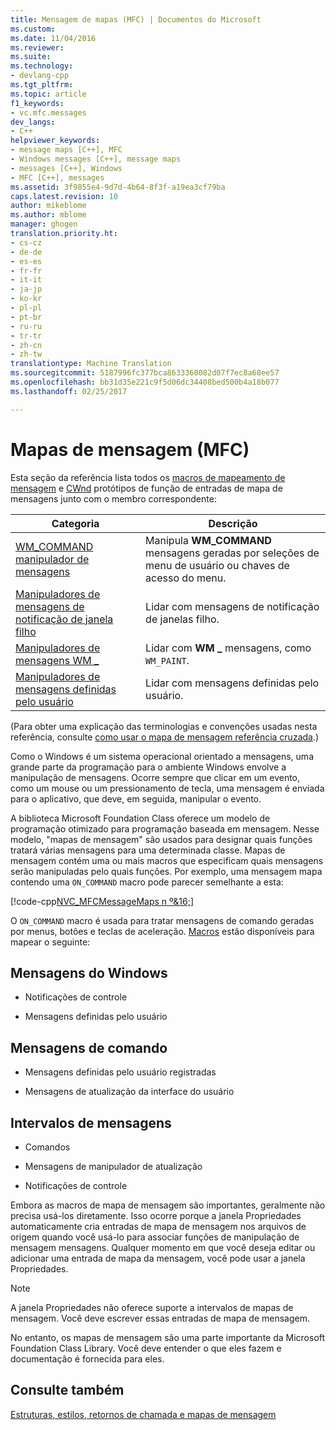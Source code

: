 ```yaml
---
title: Mensagem de mapas (MFC) | Documentos do Microsoft
ms.custom: 
ms.date: 11/04/2016
ms.reviewer: 
ms.suite: 
ms.technology:
- devlang-cpp
ms.tgt_pltfrm: 
ms.topic: article
f1_keywords:
- vc.mfc.messages
dev_langs:
- C++
helpviewer_keywords:
- message maps [C++], MFC
- Windows messages [C++], message maps
- messages [C++], Windows
- MFC [C++], messages
ms.assetid: 3f9855e4-9d7d-4b64-8f3f-a19ea3cf79ba
caps.latest.revision: 10
author: mikeblome
ms.author: mblome
manager: ghogen
translation.priority.ht:
- cs-cz
- de-de
- es-es
- fr-fr
- it-it
- ja-jp
- ko-kr
- pl-pl
- pt-br
- ru-ru
- tr-tr
- zh-cn
- zh-tw
translationtype: Machine Translation
ms.sourcegitcommit: 5187996fc377bca8633360082d07f7ec8a68ee57
ms.openlocfilehash: bb31d35e221c9f5d06dc34408bed500b4a18b077
ms.lasthandoff: 02/25/2017

---
```

# <a name="message-maps-mfc"></a>Mapas de mensagem (MFC)
Esta seção da referência lista todos os [macros de mapeamento de mensagem](../../mfc/reference/message-map-macros-mfc.md) e [CWnd](../../mfc/reference/cwnd-class.md) protótipos de função de entradas de mapa de mensagens junto com o membro correspondente:  
  
|Categoria|Descrição|  
|--------------|-----------------|  
|[WM_COMMAND manipulador de mensagens](../../mfc/reference/wm-command-message-handler.md)|Manipula **WM_COMMAND** mensagens geradas por seleções de menu de usuário ou chaves de acesso do menu.|  
|[Manipuladores de mensagens de notificação de janela filho](../../mfc/reference/child-window-notification-message-handlers.md)|Lidar com mensagens de notificação de janelas filho.|  
|[Manipuladores de mensagens WM _](../../mfc/reference/handlers-for-wm-messages.md)|Lidar com **WM _** mensagens, como `WM_PAINT`.|  
|[Manipuladores de mensagens definidas pelo usuário](../../mfc/reference/user-defined-handlers.md)|Lidar com mensagens definidas pelo usuário.|  
  
 (Para obter uma explicação das terminologias e convenções usadas nesta referência, consulte [como usar o mapa de mensagem referência cruzada](../../mfc/reference/how-to-use-the-message-map-cross-reference.md).)  
  
 Como o Windows é um sistema operacional orientado a mensagens, uma grande parte da programação para o ambiente Windows envolve a manipulação de mensagens. Ocorre sempre que clicar em um evento, como um mouse ou um pressionamento de tecla, uma mensagem é enviada para o aplicativo, que deve, em seguida, manipular o evento.  
  
 A biblioteca Microsoft Foundation Class oferece um modelo de programação otimizado para programação baseada em mensagem. Nesse modelo, "mapas de mensagem" são usados para designar quais funções tratará várias mensagens para uma determinada classe. Mapas de mensagem contém uma ou mais macros que especificam quais mensagens serão manipuladas pelo quais funções. Por exemplo, uma mensagem mapa contendo uma `ON_COMMAND` macro pode parecer semelhante a esta:  
  
 [!code-cpp[NVC_MFCMessageMaps n º&16;](../../mfc/reference/codesnippet/cpp/message-maps-mfc_1.cpp)]  
  
 O `ON_COMMAND` macro é usada para tratar mensagens de comando geradas por menus, botões e teclas de aceleração. [Macros](../../mfc/reference/message-map-macros-mfc.md) estão disponíveis para mapear o seguinte:  
  
## <a name="windows-messages"></a>Mensagens do Windows  
  
-   Notificações de controle  
  
-   Mensagens definidas pelo usuário  
  
## <a name="command-messages"></a>Mensagens de comando  
  
-   Mensagens definidas pelo usuário registradas  
  
-   Mensagens de atualização da interface do usuário  
  
## <a name="ranges-of-messages"></a>Intervalos de mensagens  
  
-   Comandos  
  
-   Mensagens de manipulador de atualização  
  
-   Notificações de controle  
  
 Embora as macros de mapa de mensagem são importantes, geralmente não precisa usá-los diretamente. Isso ocorre porque a janela Propriedades automaticamente cria entradas de mapa de mensagem nos arquivos de origem quando você usá-lo para associar funções de manipulação de mensagem mensagens. Qualquer momento em que você deseja editar ou adicionar uma entrada de mapa da mensagem, você pode usar a janela Propriedades.  
  
> [!NOTE]
>  A janela Propriedades não oferece suporte a intervalos de mapas de mensagem. Você deve escrever essas entradas de mapa de mensagem.  
  
 No entanto, os mapas de mensagem são uma parte importante da Microsoft Foundation Class Library. Você deve entender o que eles fazem e documentação é fornecida para eles.  
  
## <a name="see-also"></a>Consulte também  
 [Estruturas, estilos, retornos de chamada e mapas de mensagem](../../mfc/reference/structures-styles-callbacks-and-message-maps.md)



